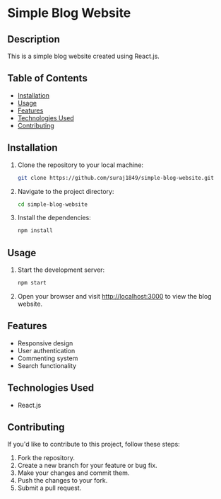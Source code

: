 
# Simple Blog Website

## Description

This is a simple blog website created using React.js. 

## Table of Contents

- [Installation](#installation)
- [Usage](#usage)
- [Features](#features)
- [Technologies Used](#technologies-used)
- [Contributing](#contributing)


## Installation

1. Clone the repository to your local machine:

   ```bash
   git clone https://github.com/suraj1849/simple-blog-website.git
   ```

2. Navigate to the project directory:

   ```bash
   cd simple-blog-website
   ```

3. Install the dependencies:

   ```bash
   npm install
   ```

## Usage

1. Start the development server:

   ```bash
   npm start
   ```

2. Open your browser and visit [http://localhost:3000](http://localhost:3000) to view the blog website.



## Features

- Responsive design
- User authentication
- Commenting system
- Search functionality


## Technologies Used

- React.js


## Contributing

If you'd like to contribute to this project, follow these steps:

1. Fork the repository.
2. Create a new branch for your feature or bug fix.
3. Make your changes and commit them.
4. Push the changes to your fork.
5. Submit a pull request.

